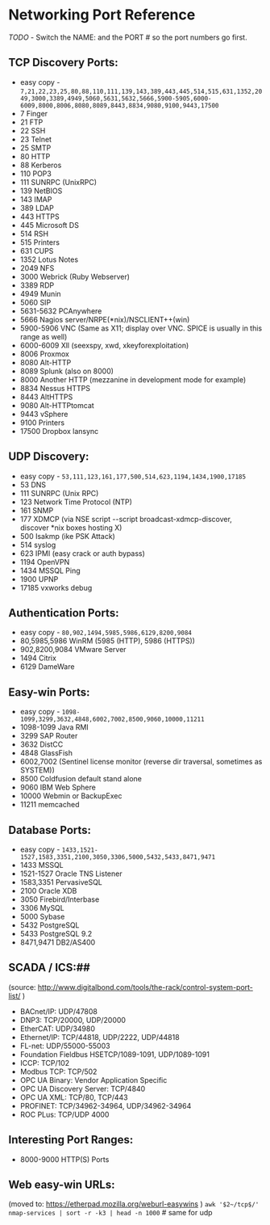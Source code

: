 # Networking Port Reference #
*TODO* - Switch the NAME: and the PORT # so the port numbers go first.

## TCP Discovery Ports: ##
 * easy copy - `7,21,22,23,25,80,88,110,111,139,143,389,443,445,514,515,631,1352,2049,3000,3389,4949,5060,5631,5632,5666,5900-5905,6000-6009,8000,8006,8080,8089,8443,8834,9080,9100,9443,17500`
 * 7 Finger
 * 21 FTP
 * 22 SSH
 * 23 Telnet
 * 25 SMTP
 * 80 HTTP
 * 88 Kerberos
 * 110 POP3
 * 111 SUNRPC (UnixRPC)
 * 139 NetBIOS
 * 143 IMAP
 * 389 LDAP
 * 443 HTTPS
 * 445 Microsoft DS
 * 514 RSH
 * 515 Printers
 * 631 CUPS
 * 1352 Lotus Notes
 * 2049 NFS
 * 3000 Webrick (Ruby Webserver)
 * 3389 RDP
 * 4949 Munin
 * 5060 SIP
 * 5631-5632 PCAnywhere
 * 5666 Nagios server/NRPE(*nix)/NSCLIENT++(win)
 * 5900-5906 VNC (Same as X11; display over VNC. SPICE is usually in this range as well)
 * 6000-6009 Xll (seexspy, xwd, xkeyforexploitation)
 * 8006 Proxmox
 * 8080 Alt-HTTP
 * 8089 Splunk (also on 8000)
 * 8000 Another HTTP (mezzanine in development mode for example)
 * 8834 Nessus HTTPS
 * 8443 AltHTTPS
 * 9080 Alt-HTTPtomcat
 * 9443 vSphere
 * 9100 Printers
 * 17500 Dropbox lansync

## UDP Discovery: ##
 * easy copy - `53,111,123,161,177,500,514,623,1194,1434,1900,17185`
 * 53 DNS
 * 111 SUNRPC (Unix RPC)
 * 123 Network Time Protocol (NTP)
 * 161 SNMP
 * 177 XDMCP (via NSE script --script broadcast-xdmcp-discover, discover *nix boxes hosting X)
 * 500 Isakmp (ike PSK Attack)
 * 514 syslog
 * 623 IPMI (easy crack or auth bypass)
 * 1194 OpenVPN
 * 1434 MSSQL Ping
 * 1900 UPNP
 * 17185 vxworks debug

## Authentication Ports: ##
 * easy copy - `80,902,1494,5985,5986,6129,8200,9084`
 * 80,5985,5986 WinRM (5985 (HTTP), 5986 (HTTPS))
 * 902,8200,9084 VMware Server
 * 1494 Citrix
 * 6129 DameWare

## Easy-win Ports: ##
 * easy copy - `1098-1099,3299,3632,4848,6002,7002,8500,9060,10000,11211`
 * 1098-1099 Java RMI
 * 3299 SAP Router
 * 3632 DistCC
 * 4848 GlassFish
 * 6002,7002 (Sentinel license monitor (reverse dir traversal, sometimes as SYSTEM))
 * 8500 Coldfusion default stand alone
 * 9060 IBM Web Sphere
 * 10000 Webmin or BackupExec
 * 11211 memcached

## Database Ports: ##
 * easy copy - `1433,1521-1527,1583,3351,2100,3050,3306,5000,5432,5433,8471,9471`
 * 1433 MSSQL
 * 1521-1527 Oracle TNS Listener
 * 1583,3351 PervasiveSQL
 * 2100 Oracle XDB
 * 3050 Firebird/Interbase
 * 3306 MySQL
 * 5000 Sybase
 * 5432 PostgreSQL
 * 5433 PostgreSQL 9.2
 * 8471,9471 DB2/AS400

## SCADA / ICS:##
(source: http://www.digitalbond.com/tools/the-rack/control-system-port-list/ )
 * BACnet/IP: UDP/47808
 * DNP3: TCP/20000, UDP/20000
 * EtherCAT: UDP/34980
 * Ethernet/IP: TCP/44818, UDP/2222, UDP/44818
 * FL-net: UDP/55000-55003
 * Foundation Fieldbus HSETCP/1089-1091, UDP/1089-1091
 * ICCP: TCP/102
 * Modbus TCP: TCP/502
 * OPC UA Binary: Vendor Application Specific
 * OPC UA Discovery Server: TCP/4840
 * OPC UA XML: TCP/80, TCP/443
 * PROFINET: TCP/34962-34964, UDP/34962-34964
 * ROC PLus: TCP/UDP 4000

## Interesting Port Ranges: ##
 * 8000-9000 HTTP(S) Ports

## Web easy-win URLs: ##
(moved to: https://etherpad.mozilla.org/weburl-easywins )
`awk '$2~/tcp$/' nmap-services | sort -r -k3 | head -n 1000` # same for udp
